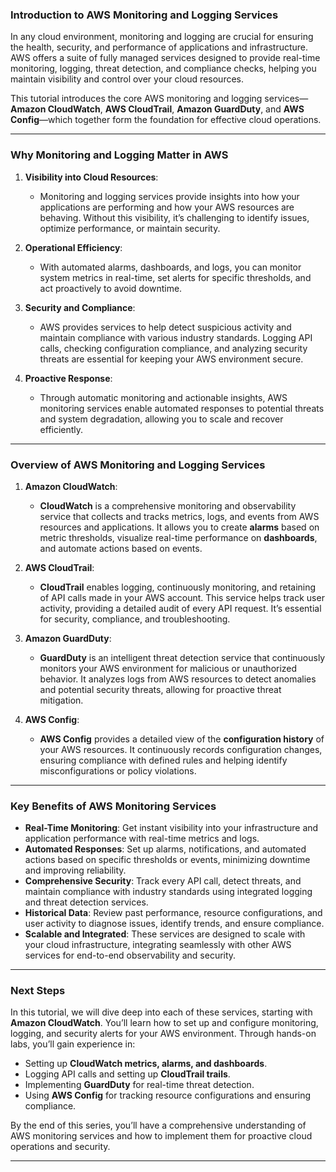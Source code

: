 
### **Introduction to AWS Monitoring and Logging Services**

In any cloud environment, monitoring and logging are crucial for ensuring the health, security, and performance of applications and infrastructure. AWS offers a suite of fully managed services designed to provide real-time monitoring, logging, threat detection, and compliance checks, helping you maintain visibility and control over your cloud resources.

This tutorial introduces the core AWS monitoring and logging services—**Amazon CloudWatch**, **AWS CloudTrail**, **Amazon GuardDuty**, and **AWS Config**—which together form the foundation for effective cloud operations.

---

### **Why Monitoring and Logging Matter in AWS**

1. **Visibility into Cloud Resources**:
   - Monitoring and logging services provide insights into how your applications are performing and how your AWS resources are behaving. Without this visibility, it’s challenging to identify issues, optimize performance, or maintain security.

2. **Operational Efficiency**:
   - With automated alarms, dashboards, and logs, you can monitor system metrics in real-time, set alerts for specific thresholds, and act proactively to avoid downtime.

3. **Security and Compliance**:
   - AWS provides services to help detect suspicious activity and maintain compliance with various industry standards. Logging API calls, checking configuration compliance, and analyzing security threats are essential for keeping your AWS environment secure.

4. **Proactive Response**:
   - Through automatic monitoring and actionable insights, AWS monitoring services enable automated responses to potential threats and system degradation, allowing you to scale and recover efficiently.

---

### **Overview of AWS Monitoring and Logging Services**

1. **Amazon CloudWatch**:
   - **CloudWatch** is a comprehensive monitoring and observability service that collects and tracks metrics, logs, and events from AWS resources and applications. It allows you to create **alarms** based on metric thresholds, visualize real-time performance on **dashboards**, and automate actions based on events.
   
2. **AWS CloudTrail**:
   - **CloudTrail** enables logging, continuously monitoring, and retaining of API calls made in your AWS account. This service helps track user activity, providing a detailed audit of every API request. It’s essential for security, compliance, and troubleshooting.

3. **Amazon GuardDuty**:
   - **GuardDuty** is an intelligent threat detection service that continuously monitors your AWS environment for malicious or unauthorized behavior. It analyzes logs from AWS resources to detect anomalies and potential security threats, allowing for proactive threat mitigation.

4. **AWS Config**:
   - **AWS Config** provides a detailed view of the **configuration history** of your AWS resources. It continuously records configuration changes, ensuring compliance with defined rules and helping identify misconfigurations or policy violations.

---

### **Key Benefits of AWS Monitoring Services**

- **Real-Time Monitoring**: Get instant visibility into your infrastructure and application performance with real-time metrics and logs.
- **Automated Responses**: Set up alarms, notifications, and automated actions based on specific thresholds or events, minimizing downtime and improving reliability.
- **Comprehensive Security**: Track every API call, detect threats, and maintain compliance with industry standards using integrated logging and threat detection services.
- **Historical Data**: Review past performance, resource configurations, and user activity to diagnose issues, identify trends, and ensure compliance.
- **Scalable and Integrated**: These services are designed to scale with your cloud infrastructure, integrating seamlessly with other AWS services for end-to-end observability and security.

---

### **Next Steps**

In this tutorial, we will dive deep into each of these services, starting with **Amazon CloudWatch**. You’ll learn how to set up and configure monitoring, logging, and security alerts for your AWS environment. Through hands-on labs, you’ll gain experience in:
- Setting up **CloudWatch metrics, alarms, and dashboards**.
- Logging API calls and setting up **CloudTrail trails**.
- Implementing **GuardDuty** for real-time threat detection.
- Using **AWS Config** for tracking resource configurations and ensuring compliance.

By the end of this series, you’ll have a comprehensive understanding of AWS monitoring services and how to implement them for proactive cloud operations and security.

--- 


